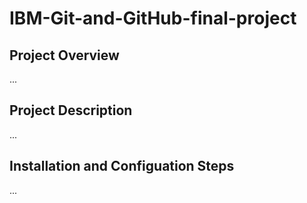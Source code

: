 # IBM-Git-and-GitHub-final-project

## Project Overview
...

## Project Description
...

## Installation and Configuation Steps
...
